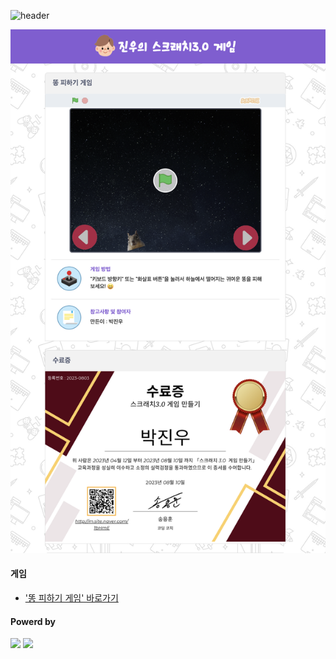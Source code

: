 ![header](https://capsule-render.vercel.app/api?type=waving&color=4078c0&height=180&section=header&text=1기%20박진우의%20스크래치%203.0%20게임&fontSize=45&animation=fadeIn&fontAlignY=38)

<a href="https://song-coding-school.github.io/01-Park-Jinoo/"><img src="https://github.com/song-coding-school/01-Park-Jinoo/blob/main/main.png?raw=true" width=800px /></a>

<h4>게임</h4>
<ul>
	<li>
		<a href="https://song-coding-school.github.io/01-Park-Jinoo/">'똥 피하기 게임' 바로가기</a>
	</li>
</ul>

<h4>Powerd by</h4>
<div>
	<a href="https://scratch.mit.edu/"><img src="https://img.shields.io/badge/Scratch-F6A619?style=flat&logo=Scratch&logoColor=white" /></a>
	<a href="https://github.com/"><img src="https://img.shields.io/badge/GitHub-181717?style=flat&logo=GitHub&logoColor=white" /></a>
</div>
